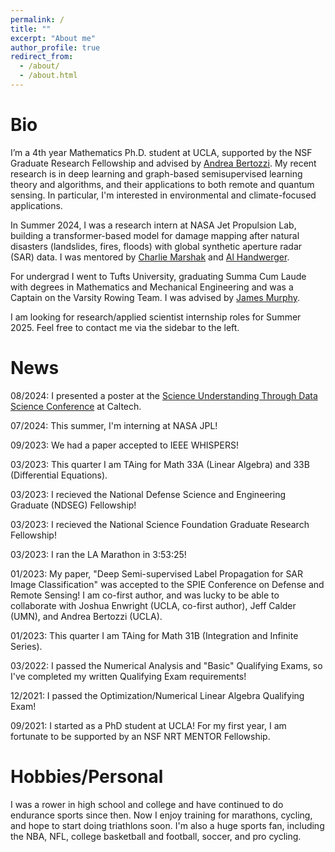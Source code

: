 ```yaml
---
permalink: /
title: ""
excerpt: "About me"
author_profile: true
redirect_from: 
  - /about/
  - /about.html
---
```


Bio
=========

I’m a 4th year Mathematics Ph.D. student at UCLA, supported by the NSF Graduate Research Fellowship and advised by [Andrea Bertozzi](https://www.math.ucla.edu/~bertozzi/). My recent research is in deep learning and graph-based semisupervised learning theory and algorithms, and their applications to both remote and quantum sensing. In particular, I'm interested in environmental and climate-focused applications. 

In Summer 2024, I was a research intern at NASA Jet Propulsion Lab, building a transformer-based model for damage mapping after natural disasters (landslides, fires, floods) with global synthetic aperture radar (SAR) data. I was mentored by [Charlie Marshak](https://scienceandtechnology.jpl.nasa.gov/charlie-marshak) and [Al Handwerger](https://airbornescience.nasa.gov/person/Alexander_Handwerger).

For undergrad I went to Tufts University, graduating Summa Cum Laude with degrees in Mathematics and Mechanical Engineering and was a Captain on the Varsity Rowing Team. I was advised by [James Murphy](https://jmurphy.math.tufts.edu).

I am looking for research/applied scientist internship roles for Summer 2025. Feel free to contact me via the sidebar to the left.

News
=====
08/2024: I presented a poster at the [Science Understanding Through Data Science Conference](https://sudsconf.com) at Caltech.

07/2024: This summer, I'm interning at NASA JPL!

09/2023: We had a paper accepted to IEEE WHISPERS!

03/2023: This quarter I am TAing for Math 33A (Linear Algebra) and 33B (Differential Equations).

03/2023: I recieved the National Defense Science and Engineering Graduate (NDSEG) Fellowship!

03/2023: I recieved the National Science Foundation Graduate Research Fellowship! 

03/2023: I ran the LA Marathon in 3:53:25!

01/2023: My paper, "Deep Semi-supervised Label Propagation for SAR Image Classification" was accepted to the SPIE Conference on Defense and Remote Sensing! I am co-first author, and was lucky to be able to collaborate with Joshua Enwright (UCLA, co-first author), Jeff Calder (UMN), and Andrea Bertozzi (UCLA).

01/2023: This quarter I am TAing for Math 31B (Integration and Infinite Series).

03/2022: I passed the Numerical Analysis and "Basic" Qualifying Exams, so I've completed my written Qualifying Exam requirements!

12/2021: I passed the Optimization/Numerical Linear Algebra Qualifying Exam!

09/2021: I started as a PhD student at UCLA! For my first year, I am fortunate to be supported by an NSF NRT MENTOR Fellowship.

Hobbies/Personal
=================
I was a rower in high school and college and have continued to do endurance sports since then. Now I enjoy training for marathons, cycling, and hope to start doing triathlons soon. I'm also a huge sports fan, including the NBA, NFL, college basketball and football, soccer, and pro cycling.
